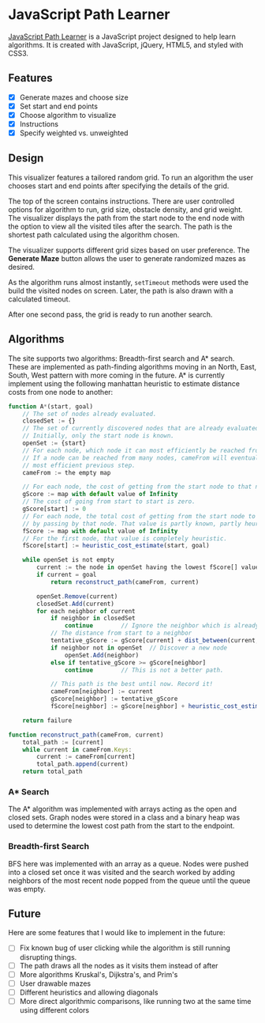 # JavaScript Path Learner

[JavaScript Path Learner](https://js-maze-solver.herokuapp.com/) is a JavaScript project designed to help learn algorithms. It is created with JavaScript, jQuery, HTML5, and styled with CSS3.

<!-- ![Home page](docs/images/home.png) -->

## Features
- [x] Generate mazes and choose size
- [x] Set start and end points
- [x] Choose algorithm to visualize
- [x] Instructions
- [x] Specify weighted vs. unweighted

## Design
This visualizer features a tailored random grid. To run an algorithm the user chooses start and end points after specifying the details of the grid.

<!-- ![AStar with path](docs/images/astar-path.png) -->

The top of the screen contains instructions. There are user controlled options for algorithm to run, grid size, obstacle density, and grid weight. The visualizer displays the path from the start node to the end node with the option to view all the visited tiles after the search. The path is the shortest path calculated using the algorithm chosen.
<!--
![20x20 grid](docs/images/small-grid.png) -->

The visualizer supports different grid sizes based on user preference. The **Generate Maze** button allows the user to generate randomized mazes as desired.

<!-- ![Breadth first](docs/images/breadth-first-spread.png) -->

As the algorithm runs almost instantly, `setTimeout` methods were used the build the visited nodes on screen. Later, the path is also drawn with a calculated timeout.
<!--
![Breadth first done](docs/images/depth-first-done.png) -->

After one second pass, the grid is ready to run another search.

<!-- ```javascript
showActive(path, i) {
  this.getElement(path[i]).addClass("path");
  setTimeout(() => {
    if (i < path.length - 2)
      this.showActive(path, i+1);
  }, 800/this.gridSize);
}
``` -->

## Algorithms

The site supports two algorithms: Breadth-first search and A* search. These are implemented as path-finding algorithms moving in an North, East, South, West pattern
with more coming in the future. A* is currently implement using the following manhattan heuristic to estimate distance costs from one node to another:

```javascript
function A*(start, goal)
    // The set of nodes already evaluated.
    closedSet := {}
    // The set of currently discovered nodes that are already evaluated.
    // Initially, only the start node is known.
    openSet := {start}
    // For each node, which node it can most efficiently be reached from.
    // If a node can be reached from many nodes, cameFrom will eventually contain the
    // most efficient previous step.
    cameFrom := the empty map

    // For each node, the cost of getting from the start node to that node.
    gScore := map with default value of Infinity
    // The cost of going from start to start is zero.
    gScore[start] := 0 
    // For each node, the total cost of getting from the start node to the goal
    // by passing by that node. That value is partly known, partly heuristic.
    fScore := map with default value of Infinity
    // For the first node, that value is completely heuristic.
    fScore[start] := heuristic_cost_estimate(start, goal)

    while openSet is not empty
        current := the node in openSet having the lowest fScore[] value
        if current = goal
            return reconstruct_path(cameFrom, current)

        openSet.Remove(current)
        closedSet.Add(current)
        for each neighbor of current
            if neighbor in closedSet
                continue		// Ignore the neighbor which is already evaluated.
            // The distance from start to a neighbor
            tentative_gScore := gScore[current] + dist_between(current, neighbor)
            if neighbor not in openSet	// Discover a new node
                openSet.Add(neighbor)
            else if tentative_gScore >= gScore[neighbor]
                continue		// This is not a better path.

            // This path is the best until now. Record it!
            cameFrom[neighbor] := current
            gScore[neighbor] := tentative_gScore
            fScore[neighbor] := gScore[neighbor] + heuristic_cost_estimate(neighbor, goal)

    return failure

function reconstruct_path(cameFrom, current)
    total_path := [current]
    while current in cameFrom.Keys:
        current := cameFrom[current]
        total_path.append(current)
    return total_path
```

### A* Search

The A* algorithm was implemented with arrays acting as the open and closed sets. Graph nodes were stored in a class and a binary heap was used to determine the lowest cost path from the start to the endpoint.

<!-- ```javascript
// Here the lowest scored node is found for the next visit
for (let i = 0; i < openSet.length; i++) {
  if (openSet[i].f < openSet[lowestInd].f)
    lowestInd = i;
}

...

// With all the neighbors of our currentNode, we calculate gScores
// accordingly and update fScores but using Manhattan distances.
for (let i = 0; i < neighbors.length; i++) {
  let n = neighbors[i];

  if (n.closed || n.weight === 0)
    continue;

  let gScore = currNode.g + 1;
  let bestGScore = false;

  if (!n.visited) {
    bestGScore = true;
    n.visited = true;
    n.h = AStar.manhattan(n.pos, this.end.pos);
    openSet.push(n);
  } else if (gScore < n.g) {
    bestGScore = true;
  }

  if (bestGScore) {
    n.parent = currNode;
    n.g = gScore;
    n.f = n.g + n.h;
  }
}
``` -->

### Breadth-first Search

BFS here was implemented with an array as a queue. Nodes were pushed into a closed set once it was visited and the search worked by adding neighbors of the most recent node popped from the queue until the queue was empty.
<!-- ```javascript
currNode.closed = true;
closedSet.push(currNode);

let neighbors = graph.neighbors(currNode);
for (let i = 0; i < neighbors.length; i++) {
  let n = neighbors[i];

  if (n.closed || n.weight === 0)
    continue;

  if (!n.visited) {
    n.visited = true;
    n.parent = currNode;
    queue.push(n);
  }
}
``` -->
<!--
### Depth-first Search

For this project, DFS was implemented with an array as the stack. To find the path associated with the proper nodes, we also had to have a "path cache" array stored with the node:

```javascript
// Each stack push will be an array of two things:
// 1. The node
// 2. The current path that leads to the node
let stack = [[start, []]];
```

As with BFS and A*, we visit nodes and push it into our storage:

```javascript
for (let i = 0; i < neighbors.length; i++) {
  let n = neighbors[i];

  if (n.weight === 0)
    continue;

  // Storage here looks different with the extra arrays
  if (n.x === end.x && n.y === end.y) {
    return { path: currPath.concat([n]), closedSet: closedSet.concat([currNode]) };
  }

  if (!n.visited) {
    n.visited = true;
    n.parent = currNode;
    stack.push([n, currPath.concat([n])]);
  }
} -->
<!-- ``` -->

## Future

Here are some features that I would like to implement in the future:
- [ ] Fix known bug of user clicking while the algorithm is still running disrupting things.
- [ ] The path draws all the nodes as it visits them instead of after
- [ ] More algorithms Kruskal's, Dijkstra's, and Prim's
- [ ] User drawable mazes
- [ ] Different heuristics and allowing diagonals
- [ ] More direct algorithmic comparisons, like running two at the same time using different colors
